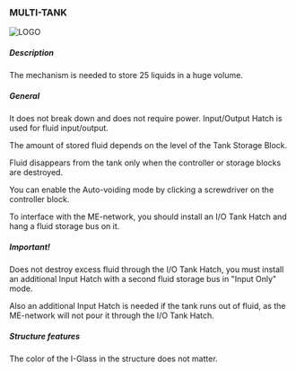 ### MULTI-TANK

![LOGO](https://cdn.discordapp.com/attachments/916393114166525974/939737636766113832/MULTI_TANK.png)

##### Description

The mechanism is needed to store 25 liquids in a huge volume.

##### General

It does not break down and does not require power. Input/Output Hatch is used for fluid input/output.

The amount of stored fluid depends on the level of the Tank Storage Block. 

Fluid disappears from the tank only when the controller or storage blocks are destroyed.

You can enable the Auto-voiding mode by clicking a screwdriver on the controller block.

To interface with the ME-network, you should install an I/O Tank Hatch and hang a fluid storage bus on it.

##### Important!

Does not destroy excess fluid through the I/O Tank Hatch, you must install an additional Input Hatch with a second fluid storage bus in "Input Only" mode.

Also an additional Input Hatch is needed if the tank runs out of fluid, as the ME-network will not pour it through the I/O Tank Hatch.

##### Structure features

The color of the I-Glass in the structure does not matter.
